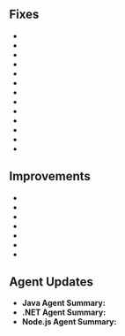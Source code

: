 <!--
title: "Contrast 3.4.1 - June 2017"
description: "Contrast 3.4.1 June 2017"
tags: "3.4.1 June Release Notes"
-->


## Fixes
*
*
* 
* 
* 
* 
* 
*
* 
* 
* 
* 
* 

## Improvements 
* 
* 
* 
* 
* 
* 
* 

## Agent Updates

* **Java Agent Summary:**
* **.NET Agent Summary:** 
* **Node.js Agent Summary:** 


